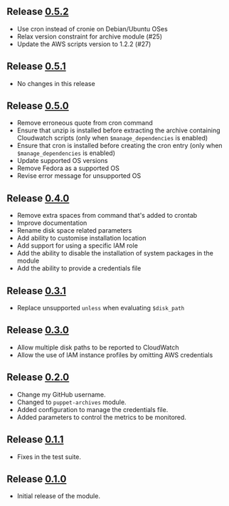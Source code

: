 ## Release [0.5.2](https://github.com/JoeNyland/puppet-cloudwatch/releases/tag/0.5.2)

* Use cron instead of cronie on Debian/Ubuntu OSes
* Relax version constraint for archive module (#25)
* Update the AWS scripts version to 1.2.2 (#27)

## Release [0.5.1](https://github.com/JoeNyland/puppet-cloudwatch/releases/tag/0.5.1)

* No changes in this release

## Release [0.5.0](https://github.com/JoeNyland/puppet-cloudwatch/releases/tag/0.5.0)

* Remove erroneous quote from cron command
* Ensure that unzip is installed before extracting the archive containing Cloudwatch scripts (only when `$manage_dependencies` is enabled)
* Ensure that cron is installed before creating the cron entry (only when `$manage_dependencies` is enabled)
* Update supported OS versions
* Remove Fedora as a supported OS
* Revise error message for unsupported OS

## Release [0.4.0](https://github.com/JoeNyland/puppet-cloudwatch/releases/tag/0.4.0)

* Remove extra spaces from command that's added to crontab
* Improve documentation
* Rename disk space related parameters
* Add ability to customise installation location
* Add support for using a specific IAM role
* Add the ability to disable the installation of system packages in the module
* Add the ability to provide a credentials file

## Release [0.3.1](https://github.com/JoeNyland/puppet-cloudwatch/releases/tag/0.3.1)

* Replace unsupported `unless` when evaluating `$disk_path`

## Release [0.3.0](https://github.com/JoeNyland/puppet-cloudwatch/releases/tag/0.3.0)

* Allow multiple disk paths to be reported to CloudWatch
* Allow the use of IAM instance profiles by omitting AWS credentials

## Release [0.2.0](https://github.com/JoeNyland/puppet-cloudwatch/releases/tag/0.2.0)

* Change my GitHub username.
* Changed to `puppet-archives` module.
* Added configuration to manage the credentials file.
* Added parameters to control the metrics to be monitored.

## Release [0.1.1](https://github.com/JoeNyland/puppet-cloudwatch/releases/tag/0.1.1)

* Fixes in the test suite.

## Release [0.1.0](https://github.com/JoeNyland/puppet-cloudwatch/releases/tag/0.1.0)

* Initial release of the module.
